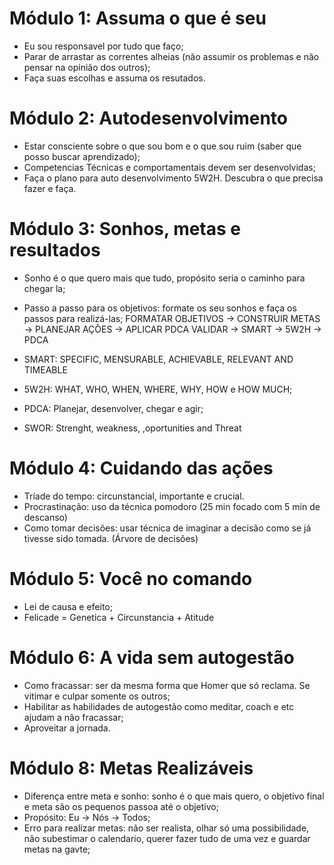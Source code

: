 # Módulo 1: Assuma o que é seu
- Eu sou responsavel por tudo que faço;
- Parar de arrastar as correntes alheias (não assumir os problemas e não pensar na opinião dos outros);
- Faça suas escolhas e assuma os resutados.

# Módulo 2: Autodesenvolvimento
- Estar consciente sobre o que sou bom e o que sou ruim (saber que posso buscar aprendizado);
- Competencias Técnicas e comportamentais devem ser desenvolvidas;
- Faça o plano para auto desenvolvimento 5W2H. Descubra o que precisa fazer e faça.

# Módulo 3: Sonhos, metas e resultados
- Sonho é o que quero mais que tudo, propósito seria o caminho para chegar la;
- Passo a passo para os objetivos: formate os seu sonhos e faça os passos para realizá-las;
    FORMATAR OBJETIVOS -> CONSTRUIR METAS -> PLANEJAR AÇÕES -> APLICAR PDCA
    VALIDAR            -> SMART           -> 5W2H           -> PDCA

- SMART: SPECIFIC, MENSURABLE, ACHIEVABLE, RELEVANT AND TIMEABLE
- 5W2H: WHAT, WHO, WHEN, WHERE, WHY, HOW e HOW MUCH;
- PDCA: Planejar, desenvolver, chegar e agir;
- SWOR: Strenght, weakness, ,oportunities and Threat 

# Módulo 4: Cuidando das ações
- Tríade do tempo: circunstancial, importante e crucial.
- Procrastinação: uso da técnica pomodoro (25 min focado com 5 min de descanso)
- Como tomar decisões: usar técnica de imaginar a decisão como se já tivesse sido tomada. (Árvore de decisões)

# Módulo 5: Você no comando
- Lei de causa e efeito;
- Felicade = Genetica + Circunstancia + Atitude

# Módulo 6: A vida sem autogestão
- Como fracassar: ser da mesma forma que Homer que só reclama. Se vitimar e culpar somente os outros;
- Habilitar as habilidades de autogestão como meditar, coach e etc ajudam a não fracassar;
- Aproveitar a jornada.

# Módulo 8: Metas Realizáveis
- Diferença entre meta e sonho: sonho é o que mais quero, o objetivo final e meta são os pequenos passoa até o objetivo;
- Propósito: Eu -> Nós -> Todos;
- Erro para realizar metas: não ser realista, olhar só uma possibilidade, não subestimar o calendario, querer fazer tudo de uma vez e guardar metas na gavte; 
